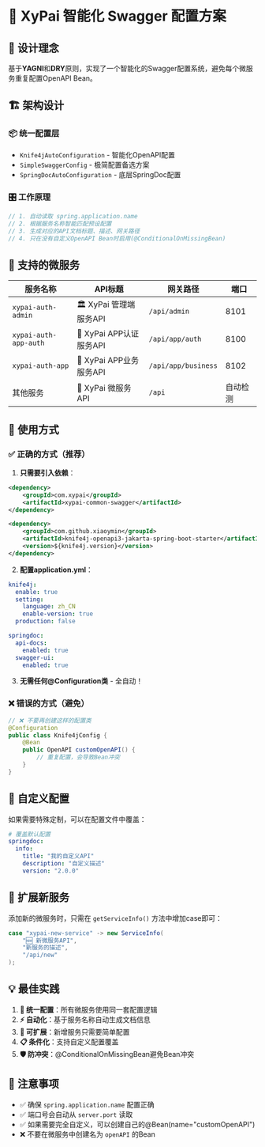 # 🚀 XyPai 智能化 Swagger 配置方案

## 🎯 设计理念

基于**YAGNI**和**DRY**原则，实现了一个智能化的Swagger配置系统，避免每个微服务重复配置OpenAPI Bean。

## 🏗️ 架构设计

### 📦 统一配置层

- `Knife4jAutoConfiguration` - 智能化OpenAPI配置
- `SimpleSwaggerConfig` - 极简配置备选方案
- `SpringDocAutoConfiguration` - 底层SpringDoc配置

### 🎛️ 工作原理

```java
// 1. 自动读取 spring.application.name
// 2. 根据服务名称智能匹配预设配置
// 3. 生成对应的API文档标题、描述、网关路径
// 4. 只在没有自定义OpenAPI Bean时启用(@ConditionalOnMissingBean)
```

## 🎨 支持的微服务

| 服务名称                  | API标题               | 网关路径                | 端口   |
|-----------------------|---------------------|---------------------|------|
| `xypai-auth-admin`    | 🏛️ XyPai 管理端服务API  | `/api/admin`        | 8101 |
| `xypai-auth-app-auth` | 🎯 XyPai APP认证服务API | `/api/app/auth`     | 8100 |
| `xypai-auth-app`      | 📱 XyPai APP业务服务API | `/api/app/business` | 8102 |
| 其他服务                  | 🚀 XyPai 微服务API     | `/api`              | 自动检测 |

## 🔧 使用方式

### ✅ 正确的方式（推荐）

1. **只需要引入依赖**：

```xml
<dependency>
    <groupId>com.xypai</groupId>
    <artifactId>xypai-common-swagger</artifactId>
</dependency>

<dependency>
    <groupId>com.github.xiaoymin</groupId>
    <artifactId>knife4j-openapi3-jakarta-spring-boot-starter</artifactId>
    <version>${knife4j.version}</version>
</dependency>
```

2. **配置application.yml**：

```yaml
knife4j:
  enable: true
  setting:
    language: zh_CN
    enable-version: true
  production: false

springdoc:
  api-docs:
    enabled: true
  swagger-ui:
    enabled: true
```

3. **无需任何@Configuration类** - 全自动！

### ❌ 错误的方式（避免）

```java
// ❌ 不要再创建这样的配置类
@Configuration
public class Knife4jConfig {
    @Bean
    public OpenAPI customOpenAPI() {
        // 重复配置，会导致Bean冲突
    }
}
```

## 🎯 自定义配置

如果需要特殊定制，可以在配置文件中覆盖：

```yaml
# 覆盖默认配置
springdoc:
  info:
    title: "我的自定义API"
    description: "自定义描述"
    version: "2.0.0"
```

## 🔄 扩展新服务

添加新的微服务时，只需在 `getServiceInfo()` 方法中增加case即可：

```java
case "xypai-new-service" -> new ServiceInfo(
    "🆕 新微服务API",
    "新服务的描述",
    "/api/new"
);
```

## 💡 最佳实践

1. **🎯 统一配置**：所有微服务使用同一套配置逻辑
2. **⚡ 自动化**：基于服务名称自动生成文档信息
3. **🔧 可扩展**：新增服务只需要简单配置
4. **📋 条件化**：支持自定义配置覆盖
5. **🛡️ 防冲突**：@ConditionalOnMissingBean避免Bean冲突

## 🚨 注意事项

- ✅ 确保 `spring.application.name` 配置正确
- ✅ 端口号会自动从 `server.port` 读取
- ✅ 如果需要完全自定义，可以创建自己的@Bean(name="customOpenAPI")
- ❌ 不要在微服务中创建名为 `openAPI` 的Bean
